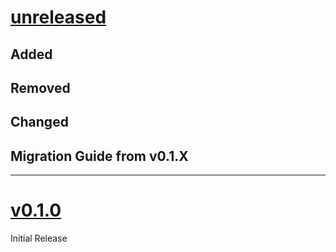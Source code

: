 # [unreleased](https://github.com/SillyFreak/typst-plum/releases/tag/<the-tag>)
## Added

## Removed

## Changed

## Migration Guide from v0.1.X

---

# [v0.1.0](https://github.com/SillyFreak/typst-plum/releases/tag/v0.1.0)
Initial Release

